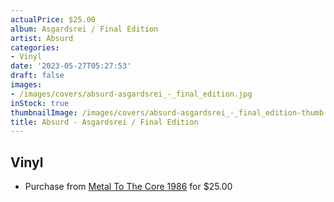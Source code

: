 ```yaml
---
actualPrice: $25.00
album: Asgardsrei / Final Edition
artist: Absurd
categories:
- Vinyl
date: '2023-05-27T05:27:53'
draft: false
images:
- /images/covers/absurd-asgardsrei_-_final_edition.jpg
inStock: true
thumbnailImage: /images/covers/absurd-asgardsrei_-_final_edition-thumb.jpg
title: Absurd - Asgardsrei / Final Edition
---
```


## Vinyl
* Purchase from [Metal To The Core 1986](https://metaltothecore1986.com/shop/absurd-asgardsrei-final-edition-12-lp/) for $25.00
